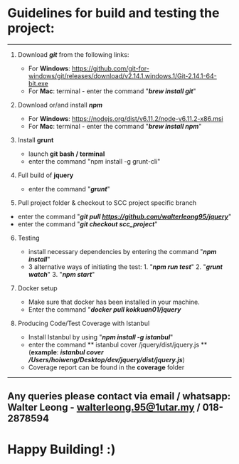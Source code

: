 # Guidelines for build and testing the project:

-----

1. Download ***git*** from the following links:
   * For **Windows**:   https://github.com/git-for-windows/git/releases/download/v2.14.1.windows.1/Git-2.14.1-64-bit.exe
   * For **Mac**: terminal - enter the command "***brew install git***"

2. Download or/and install ***npm***
   * For **Windows**: https://nodejs.org/dist/v6.11.2/node-v6.11.2-x86.msi
   * For **Mac**: terminal - enter the command "***brew install npm***"

3. Install **grunt**
   - launch **git bash / terminal**
   - enter the command "npm install -g grunt-cli"

4. Full build of **jquery**
   - enter the command "***grunt***"

5. Pull project folder & checkout to SCC project specific branch
  - enter the command "***git pull https://github.com/walterleong95/jquery***"
  - enter the command "***git checkout scc_project***"

6. Testing
   - install necessary dependencies by entering the command
     "***npm install***"
   - 3 alternative ways of initiating the test:
	     1. "***npm run test***"
	     2. "***grunt watch***"
	     3. "***npm start***"

7. Docker setup
   - Make sure that docker has been installed in your machine.
   - Enter the command "***docker pull kokkuan01/jquery***

8. Producing Code/Test Coverage with Istanbul
   - Install Istanbul by using "***npm install -g istanbul***"
   - enter the command ** istanbul cover <root>/jquery/dist/jquery.js **
   (**example**: ***istanbul cover /Users/hoiweng/Desktop/dev/jquery/dist/jquery.js***)
   - Coverage report can be found in the **coverage** folder

-----------------------------------------------
Any queries please contact via **email** / **whatsapp**:
**Walter Leong - walterleong.95@1utar.my / 018-2878594**
-----------------------------------------------
# Happy Building! :)
